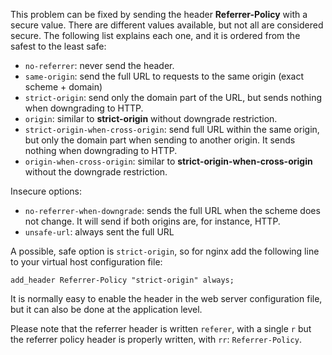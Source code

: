 This problem can be fixed by sending the header **Referrer-Policy** with a secure value.
There are different values available, but not all are considered secure. The following list explains each one, and it is ordered from the safest to the least safe:

* `no-referrer`: never send the header.
* `same-origin`: send the full URL to requests to the same origin (exact scheme + domain)
* `strict-origin`: send only the domain part of the URL, but sends nothing when downgrading to HTTP.
* `origin`: similar to **strict-origin** without downgrade restriction.
* `strict-origin-when-cross-origin`: send full URL within the same origin, but only the domain part when sending to another origin. It sends nothing when downgrading to HTTP.
* `origin-when-cross-origin`: similar to **strict-origin-when-cross-origin** without the downgrade restriction.

Insecure options:
* `no-referrer-when-downgrade`: sends the full URL when the scheme does not change. It will send if both origins are, for instance, HTTP.
* `unsafe-url`: always sent the full URL

A possible, safe option is `strict-origin`, so for nginx add the following line to your virtual host configuration file:

	add_header Referrer-Policy "strict-origin" always;

It is normally easy to enable the header in the web server configuration file, but it can also be done at the application level.


Please note that the referrer header is written `referer`, with a single `r` but the referrer policy header is properly written, with `rr`: `Referrer-Policy`.
